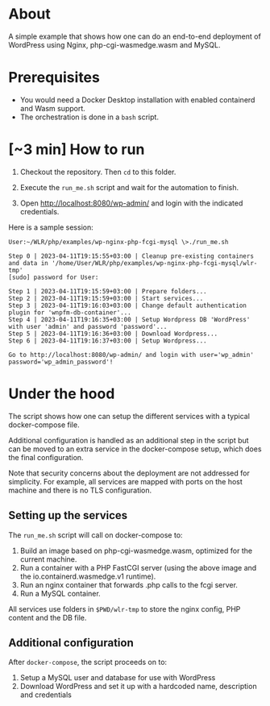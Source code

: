 # About

A simple example that shows how one can do an end-to-end deployment of WordPress using Nginx, php-cgi-wasmedge.wasm and MySQL.

# Prerequisites

 - You would need a Docker Desktop installation with enabled containerd and Wasm support.
 - The orchestration is done in a `bash` script.

# [~3 min] How to run

1. Checkout the repository. Then `cd` to this folder.

2. Execute the `run_me.sh` script and wait for the automation to finish.

3. Open [http://localhost:8080/wp-admin/](http://localhost:8080/wp-admin/) and login with the indicated credentials.

Here is a sample session:

```shell-session
User:~/WLR/php/examples/wp-nginx-php-fcgi-mysql \>./run_me.sh

Step 0 | 2023-04-11T19:15:55+03:00 | Cleanup pre-existing containers and data in '/home/User/WLR/php/examples/wp-nginx-php-fcgi-mysql/wlr-tmp'
[sudo] password for User:

Step 1 | 2023-04-11T19:15:59+03:00 | Prepare folders...
Step 2 | 2023-04-11T19:15:59+03:00 | Start services...
Step 3 | 2023-04-11T19:16:03+03:00 | Change default authentication plugin for 'wnpfm-db-container'...
Step 4 | 2023-04-11T19:16:35+03:00 | Setup Wordpress DB 'WordPress' with user 'admin' and password 'password'...
Step 5 | 2023-04-11T19:16:36+03:00 | Download Wordpress...
Step 6 | 2023-04-11T19:16:37+03:00 | Setup Wordpress...

Go to http://localhost:8080/wp-admin/ and login with user='wp_admin' password='wp_admin_password'!                                                                                                                                  
```

# Under the hood

The script shows how one can setup the different services with a typical docker-compose file.

Additional configuration is handled as an additional step in the script but can be moved to an extra service in the docker-compose setup, which does the final configuration.

Note that security concerns about the deployment are not addressed for simplicity. For example, all services are mapped with ports on the host machine and there is no TLS configuration.

## Setting up the services

The `run_me.sh` script will call on docker-compose to:

  1. Build an image based on php-cgi-wasmedge.wasm, optimized for the current machine.
  2. Run a container with a PHP FastCGI server (using the above image and the io.containerd.wasmedge.v1 runtime).
  3. Run an nginx container that forwards .php calls to the fcgi server.
  4. Run a MySQL container.

All services use folders in `$PWD/wlr-tmp` to store the nginx config, PHP content and the DB file.

## Additional configuration

After `docker-compose`, the script proceeds on to:

 1. Setup a MySQL user and database for use with WordPress
 2. Download WordPress and set it up with a hardcoded name, description and credentials
